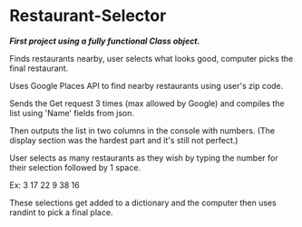 # Restaurant-Selector

***First project using a fully functional Class object.***

Finds restaurants nearby, user selects what looks good, computer picks the final restaurant.

Uses Google Places API to find nearby restaurants using user's zip code.

Sends the Get request 3 times (max allowed by Google) and compiles the list using 'Name' fields from json. 

Then outputs the list in two columns in the console with numbers.
(The display section was the hardest part and it's still not perfect.)

User selects as many restaurants as they wish by typing the number for their selection followed by 1 space.

Ex: 3 17 22 9 38 16

These selections get added to a dictionary and the computer then uses randint to pick a final place.

